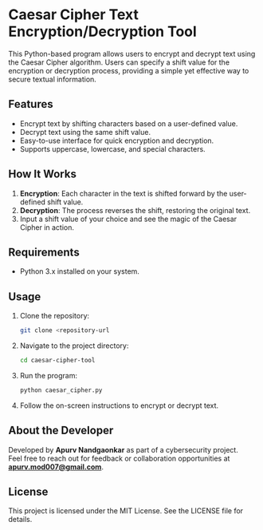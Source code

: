 
# Caesar Cipher Text Encryption/Decryption Tool

This Python-based program allows users to encrypt and decrypt text using the Caesar Cipher algorithm. Users can specify a shift value for the encryption or decryption process, providing a simple yet effective way to secure textual information.

## Features
- Encrypt text by shifting characters based on a user-defined value.
- Decrypt text using the same shift value.
- Easy-to-use interface for quick encryption and decryption.
- Supports uppercase, lowercase, and special characters.

## How It Works
1. **Encryption**: Each character in the text is shifted forward by the user-defined shift value.
2. **Decryption**: The process reverses the shift, restoring the original text.
3. Input a shift value of your choice and see the magic of the Caesar Cipher in action.

## Requirements
- Python 3.x installed on your system.

## Usage
1. Clone the repository:
   ```bash
   git clone <repository-url
   ```
2. Navigate to the project directory:
   ```bash
   cd caesar-cipher-tool
   ```
3. Run the program:
   ```bash
   python caesar_cipher.py
   ```
4. Follow the on-screen instructions to encrypt or decrypt text.

## About the Developer
Developed by **Apurv Nandgaonkar** as part of a cybersecurity project.  
Feel free to reach out for feedback or collaboration opportunities at **apurv.mod007@gmail.com**.

## License
This project is licensed under the MIT License. See the LICENSE file for details.
